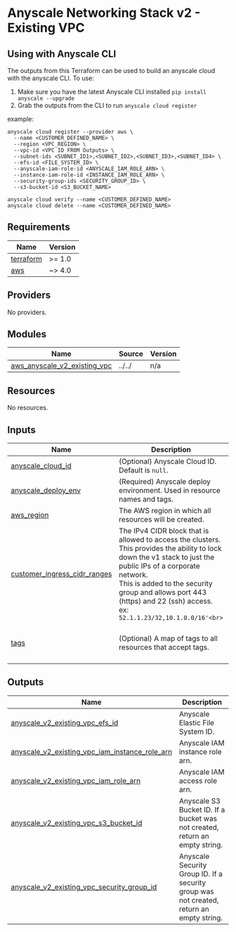 # Anyscale Networking Stack v2 - Existing VPC

## Using with Anyscale CLI

The outputs from this Terraform can be used to build an anyscale cloud with the anyscale CLI. To use:
1. Make sure you have the latest Anyscale CLI installed `pip install anyscale --upgrade`
2. Grab the outputs from the CLI to run `anyscale cloud register`

example:

```
anyscale cloud register --provider aws \
  --name <CUSTOMER_DEFINED_NAME> \
  --region <VPC_REGION> \
  --vpc-id <VPC ID FROM Outputs> \
  --subnet-ids <SUBNET_ID1>,<SUBNET_ID2>,<SUBNET_ID3>,<SUBNET_ID4> \
  --efs-id <FILE_SYSTEM_ID> \
  --anyscale-iam-role-id <ANYSCALE_IAM_ROLE_ARN> \
  --instance-iam-role-id <INSTANCE_IAM_ROLE_ARN> \
  --security-group-ids <SECURITY_GROUP_ID> \
  --s3-bucket-id <S3_BUCKET_NAME>

anyscale cloud verify --name <CUSTOMER_DEFINED_NAME>
anyscale cloud delete --name <CUSTOMER_DEFINED_NAME>
```

<!-- BEGINNING OF PRE-COMMIT-TERRAFORM DOCS HOOK -->
## Requirements

| Name | Version |
|------|---------|
| <a name="requirement_terraform"></a> [terraform](#requirement\_terraform) | >= 1.0 |
| <a name="requirement_aws"></a> [aws](#requirement\_aws) | ~> 4.0 |

## Providers

No providers.

## Modules

| Name | Source | Version |
|------|--------|---------|
| <a name="module_aws_anyscale_v2_existing_vpc"></a> [aws\_anyscale\_v2\_existing\_vpc](#module\_aws\_anyscale\_v2\_existing\_vpc) | ../../ | n/a |

## Resources

No resources.

## Inputs

| Name | Description | Type | Default | Required |
|------|-------------|------|---------|:--------:|
| <a name="input_anyscale_cloud_id"></a> [anyscale\_cloud\_id](#input\_anyscale\_cloud\_id) | (Optional) Anyscale Cloud ID. Default is `null`. | `string` | `null` | no |
| <a name="input_anyscale_deploy_env"></a> [anyscale\_deploy\_env](#input\_anyscale\_deploy\_env) | (Required) Anyscale deploy environment. Used in resource names and tags. | `string` | n/a | yes |
| <a name="input_aws_region"></a> [aws\_region](#input\_aws\_region) | The AWS region in which all resources will be created. | `string` | n/a | yes |
| <a name="input_customer_ingress_cidr_ranges"></a> [customer\_ingress\_cidr\_ranges](#input\_customer\_ingress\_cidr\_ranges) | The IPv4 CIDR block that is allowed to access the clusters.<br>This provides the ability to lock down the v1 stack to just the public IPs of a corporate network.<br>This is added to the security group and allows port 443 (https) and 22 (ssh) access.<br>ex: `52.1.1.23/32,10.1.0.0/16'<br>` | `string` | n/a | yes |
| <a name="input_tags"></a> [tags](#input\_tags) | (Optional) A map of tags to all resources that accept tags. | `map(string)` | <pre>{<br>  "environment": "test",<br>  "test": true<br>}</pre> | no |

## Outputs

| Name | Description |
|------|-------------|
| <a name="output_anyscale_v2_existing_vpc_efs_id"></a> [anyscale\_v2\_existing\_vpc\_efs\_id](#output\_anyscale\_v2\_existing\_vpc\_efs\_id) | Anyscale Elastic File System ID. |
| <a name="output_anyscale_v2_existing_vpc_iam_instance_role_arn"></a> [anyscale\_v2\_existing\_vpc\_iam\_instance\_role\_arn](#output\_anyscale\_v2\_existing\_vpc\_iam\_instance\_role\_arn) | Anyscale IAM instance role arn. |
| <a name="output_anyscale_v2_existing_vpc_iam_role_arn"></a> [anyscale\_v2\_existing\_vpc\_iam\_role\_arn](#output\_anyscale\_v2\_existing\_vpc\_iam\_role\_arn) | Anyscale IAM access role arn. |
| <a name="output_anyscale_v2_existing_vpc_s3_bucket_id"></a> [anyscale\_v2\_existing\_vpc\_s3\_bucket\_id](#output\_anyscale\_v2\_existing\_vpc\_s3\_bucket\_id) | Anyscale S3 Bucket ID. If a bucket was not created, return an empty string. |
| <a name="output_anyscale_v2_existing_vpc_security_group_id"></a> [anyscale\_v2\_existing\_vpc\_security\_group\_id](#output\_anyscale\_v2\_existing\_vpc\_security\_group\_id) | Anyscale Security Group ID. If a security group was not created, return an empty string. |
<!-- END OF PRE-COMMIT-TERRAFORM DOCS HOOK -->
